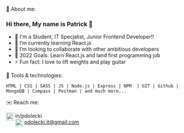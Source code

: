 👦 About me:

### Hi there, My name is Patrick 👋

- 🔭 I'm a Student, IT Specjalist, Junior Frontend Developer!!
- 🌱 I’m currently learning React.js
- 👯 I’m looking to collaborate with other ambitious developers
- 🥅 2022 Goals: Learn React.js and land first programming job
- ⚡ Fun fact: I love to lift weights and play guitar

🧰 Tools & technologies:

    HTML | CSS | SASS | JS | Node.js | Express | NPM  | GIT | Github | MongoDB | Compass | Postman | and much more...

✉️ Reach me:

[<img align="left" alt="pdolecki | LinkedIn" width="22px" src="https://cdn.jsdelivr.net/npm/simple-icons@v3/icons/linkedin.svg" />][linkedin] in/pdolecki
<br />
[<img align="left" alt="pdolecki | gmail" width="22px" src="https://cdn.jsdelivr.net/npm/simple-icons@3.13.0/icons/gmail.svg" />][gmail] pdolecki.it@gmail.com

[linkedin]: https://linkedin.com/in/pdolecki
[gmail]: mailto:pdolecki.it@gmail.com
